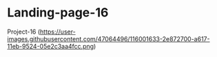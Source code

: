 # Landing-page-16
Project-16 (https://user-images.githubusercontent.com/47064496/116001633-2e872700-a617-11eb-9524-05e2c3aa4fcc.png)
